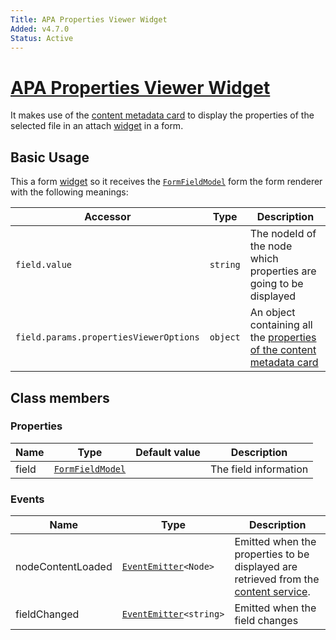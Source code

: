 ```yaml
---
Title: APA Properties Viewer Widget
Added: v4.7.0
Status: Active
---
```


# [APA Properties Viewer Widget](../../../lib/process-services-cloud/src/lib/form/components/widgets/properties-viewer/properties-viewer.widget.ts "Defined in properties-viewer.widget.ts")

It makes use of the [content metadata card](../../content-services/components/content-metadata-card.component.md "content-metadata-card") to display the properties of the selected file in an attach [widget](../../../lib/testing/src/lib/core/pages/form/widgets/widget.ts) in a form.

## Basic Usage

This a form [widget](../../../lib/testing/src/lib/core/pages/form/widgets/widget.ts) so it receives the [`FormFieldModel`](../../core/models/form-field.model.md) form the form renderer with the following meanings:

| Accessor | Type | Description |
| -------- | ---- | ----------- |
| `field.value` | `string` | The nodeId of the node which properties are going to be displayed |
| `field.params.propertiesViewerOptions` | `object` | An object containing all the [properties of the content metadata card](../../content-services/components/content-metadata-card.component.md#properties "content-metadata-card properties") |

## Class members

### Properties

| Name | Type | Default value | Description |
| ---- | ---- | ------------- | ----------- |
| field | [`FormFieldModel`](../../core/models/form-field.model.md) |  | The field information |

### Events

| Name | Type | Description |
| ---- | ---- | ----------- |
| nodeContentLoaded | [`EventEmitter`](https://angular.io/api/core/EventEmitter)`<Node>` | Emitted when the properties to be displayed are retrieved from the [content service](../../core/services/content.service.md). |
| fieldChanged | [`EventEmitter`](https://angular.io/api/core/EventEmitter)`<string>` | Emitted when the field changes |
